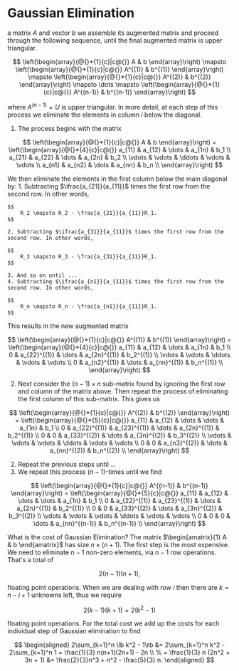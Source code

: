 # Gaussian Elimination

 a matrix $A$ and vector $b$ we assemble its augmented matrix
and proceed through the following sequence, until the final augmented
matrix is upper triangular.

$$
    \left(\begin{array}{@{}*{1}{c}|c@{}}
        A & b
    \end{array}\right)
    \mapsto
    \left(\begin{array}{@{}*{1}{c}|c@{}}
        A^{(1)} & b^{(1)}
    \end{array}\right) \mapsto
    \left(\begin{array}{@{}*{1}{c}|c@{}}
        A^{(2)} & b^{(2)}
    \end{array}\right) \mapsto
    \dots \mapsto
    \left(\begin{array}{@{}*{1}{c}|c@{}}
        A^{(n-1)} & b^{(n-1)}
    \end{array}\right)
$$

where $A^{(n-1)} = U$ is upper triangular. In more detail, at
each step of this process we eliminate the elements in column
$i$ below the diagonal.

1. The process begins with the matrix

$$
    \left(\begin{array}{@{}*{1}{c}|c@{}}
        A & b
    \end{array}\right) =
    \left(\begin{array}{@{}*{4}{c}|c@{}}
        a_{11} & a_{12} & \dots & a_{1n} & b_1 \\
        a_{21} & a_{22} & \dots & a_{2n} & b_2 \\
        \vdots & \vdots & \ddots & \vdots & \vdots \\
        a_{n1} & a_{n2} & \dots & a_{nn} & b_n \\
    \end{array}\right)
$$

We then eliminate the elements in the first column below
the main diagonal by:
    1. Subtracting $\ifrac{a_{21}}{a_{11}}$ times the first row from the second row. In other words,

    $$
        R_2 \mapsto R_2 - \frac{a_{21}}{a_{11}}R_1.
    $$

    2. Subtracting $\ifrac{a_{31}}{a_{11}}$ times the first row from the second row. In other words,

    $$
        R_3 \mapsto R_3 - \frac{a_{31}}{a_{11}}R_1.
    $$

    3. And so on until ...
    4. Subtracting $\ifrac{a_{n1}}{a_{11}}$ times the first row from the second row. In other words,

    $$
        R_n \mapsto R_n - \frac{a_{n1}}{a_{11}}R_1.
    $$

This results in the new augmented matrix

$$
    \left(\begin{array}{@{}*{1}{c}|c@{}}
        A^{(1)} & b^{(1)}
    \end{array}\right) =
    \left(\begin{array}{@{}*{4}{c}|c@{}}
        a_{11} & a_{12} & \dots & a_{1n} & b_1 \\
        0 & a_{22}^{(1)} & \dots & a_{2n}^{(1)} & b_2^{(1)} \\
        \vdots & \vdots & \ddots & \vdots & \vdots \\
        0 & a_{n2}^{(1)} & \dots & a_{nn}^{(1)} & b_n^{(1)} \\
    \end{array}\right)
$$

2. Next consider the $(n-1)\times n$ sub-matrix found by ignoring the first row and column of the matrix above. Then repeat the process of eliminating the first column of this sub-matrix.
This gives us

$$
    \left(\begin{array}{@{}*{1}{c}|c@{}}
        A^{(2)} & b^{(2)}
    \end{array}\right) =
    \left(\begin{array}{@{}*{5}{c}|c@{}}
        a_{11}  & a_{12}        & \dots         & \dots     & a_{1n}        & b_1 \\
        0       & a_{22}^{(1)}  & a_{23}^{(1)}  & \dots     & a_{2n}^{(1)}  & b_2^{(1)} \\
        0       & 0             & a_{33}^{(2)}  & \dots     & a_{3n}^{(2)}  & b_3^{(2)} \\
        \vdots  & \vdots        & \vdots        & \ddots    & \vdots        & \vdots \\
        0       & 0             & a_{n3}^{(2)}  & \dots     & a_{nn}^{(2)}  & b_n^{(2)} \\
    \end{array}\right)
$$

2. Repeat the previous steps until ...
3. We repeat this process $(n-1)$-times until we find

$$
    \left(\begin{array}{@{}*{1}{c}|c@{}}
        A^{(n-1)} & b^{(n-1)}
    \end{array}\right) =
    \left(\begin{array}{@{}*{5}{c}|c@{}}
        a_{11}  & a_{12}        & \dots         & \dots     & a_{1n}            & b_1 \\
        0       & a_{22}^{(1)}  & a_{23}^{(1)}  & \dots     & a_{2n}^{(1)}      & b_2^{(1)} \\
        0       & 0             & a_{33}^{(2)}  & \dots     & a_{3n}^{(2)}      & b_3^{(2)} \\
        \vdots  & \vdots        & \vdots        & \ddots    & \vdots            & \vdots \\
        0       & 0             & 0             & \dots     & a_{nn}^{(n-1)}    & b_n^{(n-1)} \\
    \end{array}\right)
$$

What is the cost of Gaussian Elimination? The matrix
$\begin{amatrix}{1} A & b \end{amatrix}$ has size $n \times ( n + 1 )$.
The first step is the  most expensive. We need to eliminate $n-1$
non-zero elements, via $n-1$ row operations. That's a total of

$$
    2(n-1)(n+1),
$$

floating point operations. When we are dealing with row $i$ then there
are $k = n - i + 1$ unknowns left, thus we require

$$
    2(k-1)(k+1) = 2(k^2 - 1)
$$

floating point operations. For the total cost we add up the costs
for each individual step of Gaussian elimination to find

$$
\begin{aligned}
    2\sum_{k=1}^n \lb k^2 - 1\rb &= 2\sum_{k=1}^n k^2 - 2\sum_{k=1}^n 1
        = \frac{1}{3} n(n+1)(2n+1) - 2n \\
        % = \frac{1}{3} n (2n^2 + 3n + 1)
        &= \frac{2}{3}n^3 + n^2 - \frac{5}{3} n.
\end{aligned}
$$


